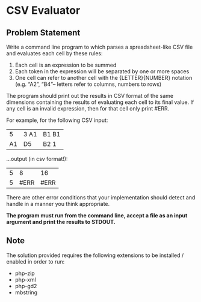 # CSV Evaluator

## Problem Statement

Write a command line program to which parses a spreadsheet-like CSV file and evaluates each cell by these rules:

1. Each cell is an expression to be summed
2. Each token in the expression will be separated by one or more spaces
3. One cell can refer to another cell with the {LETTER}{NUMBER} notation (e.g. “A2”, “B4”– letters refer to columns, numbers to rows)

The program should print out the results in CSV format of the same dimensions containing the results of evaluating each cell to its final value. If any cell is an invalid expression, then for that cell only print #ERR.

For example, for the following CSV input:

| | | |
| --- | --- | --- |
| 5 | 3 A1 | B1 B1 |
| A1 | D5 | B2 1 |

...output (in csv format!):

| | | |
| --- | --- | --- |
| 5 | 8 | 16 |
| 5 | #ERR | #ERR |

There are other error conditions that your implementation should detect and handle in a manner you think appropriate.

**The program must run from the command line, accept a file as an input argument and print the results to STDOUT.**

## Note

The solution provided requires the following extensions to be installed / enabled in order to run:

- php-zip
- php-xml
- php-gd2
- mbstring